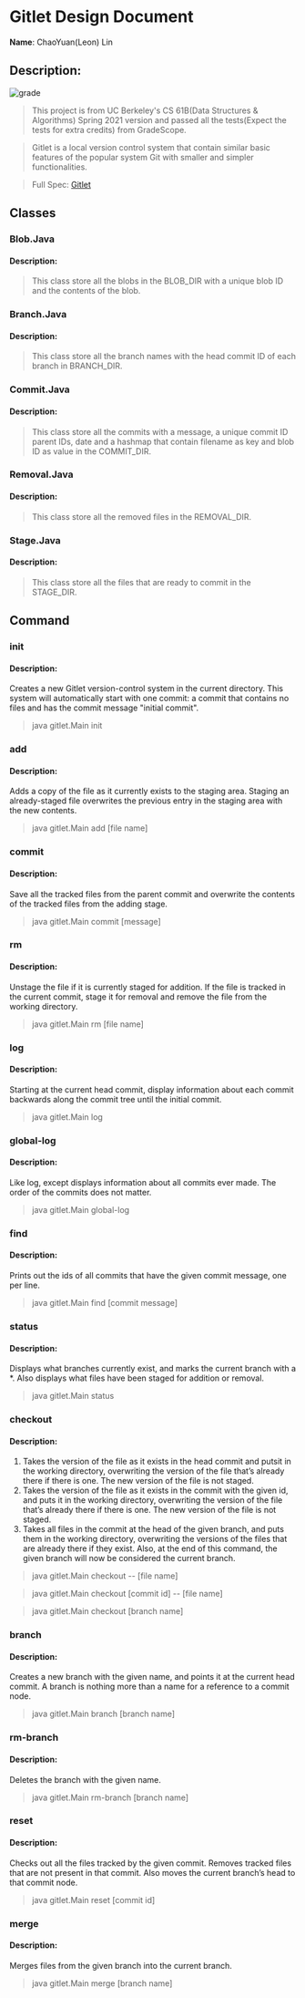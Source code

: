 # Gitlet Design Document

**Name**: ChaoYuan(Leon) Lin

## Description:

![grade](grade.png)

> This project is from UC Berkeley's CS 61B(Data Structures & Algorithms) Spring 2021 version and passed all the tests(Expect the tests for extra credits) from GradeScope.

> Gitlet is a local version control system that contain similar basic features of the popular system Git with smaller and simpler functionalities.

> Full Spec: [Gitlet](https://sp21.datastructur.es/materials/proj/proj2/proj2)

## Classes

### Blob.Java

#### Description: 
> This class store all the blobs in the BLOB_DIR with a unique blob ID and the contents of the blob.

### Branch.Java

#### Description:
> This class store all the branch names with the head commit ID of each branch in BRANCH_DIR.

### Commit.Java

#### Description:
> This class store all the commits with a message, a unique commit ID parent IDs, date and a hashmap that contain filename as key and 
> blob ID as value in the COMMIT_DIR.

### Removal.Java

#### Description:

> This class store all the removed files in the REMOVAL_DIR.

### Stage.Java

#### Description:

> This class store all the files that are ready to commit in the STAGE_DIR.


## Command

### init

#### Description:
Creates a new Gitlet version-control system in the current directory. This system will automatically start with one commit: a commit that contains no files and has the commit message "initial commit".

> java gitlet.Main init

### add

#### Description:
Adds a copy of the file as it currently exists to the staging area. Staging an already-staged file overwrites the previous entry in the staging area with the new contents.

> java gitlet.Main add [file name]

### commit

#### Description:
Save all the tracked files from the parent commit and overwrite the contents of the tracked files from the adding stage.

> java gitlet.Main commit [message]

### rm

#### Description:
Unstage the file if it is currently staged for addition. If the file is tracked in the current commit, stage it for removal and remove the file from the working directory.

> java gitlet.Main rm [file name]

### log

#### Description:
Starting at the current head commit, display information about each commit backwards along the commit tree until the initial commit.

> java gitlet.Main log

### global-log

#### Description:
Like log, except displays information about all commits ever made. The order of the commits does not matter.

> java gitlet.Main global-log

### find

#### Description:
Prints out the ids of all commits that have the given commit message, one per line.

> java gitlet.Main find [commit message]

### status

#### Description:
Displays what branches currently exist, and marks the current branch with a *. Also displays what files have been staged for addition or removal.

> java gitlet.Main status

### checkout

#### Description:
1. Takes the version of the file as it exists in the head commit and putsit in the working directory, overwriting the version of the file that’s already there if there is one. The new version of the file is not staged.
2. Takes the version of the file as it exists in the commit with the given id, and puts it in the working directory, overwriting the version of the file that’s already there if there is one. The new version of the file is not staged.
3. Takes all files in the commit at the head of the given branch, and puts them in the working directory, overwriting the versions of the files that are already there if they exist. Also, at the end of this command, the given branch will now be considered the current branch.

> java gitlet.Main checkout -- [file name]

> java gitlet.Main checkout [commit id] -- [file name]
 
> java gitlet.Main checkout [branch name]

### branch

#### Description:
Creates a new branch with the given name, and points it at the current head commit. A branch is nothing more than a name for a reference to a commit node.

> java gitlet.Main branch [branch name]


### rm-branch

#### Description:
Deletes the branch with the given name.

> java gitlet.Main rm-branch [branch name]

### reset

#### Description:
Checks out all the files tracked by the given commit. Removes tracked files that are not present in that commit. Also moves the current branch’s head to that commit node.

> java gitlet.Main reset [commit id]

### merge

#### Description:
Merges files from the given branch into the current branch.

> java gitlet.Main merge [branch name]

